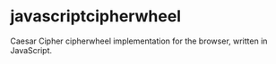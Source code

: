 javascriptcipherwheel
=====================

Caesar Cipher cipherwheel implementation for the browser, written in JavaScript.
